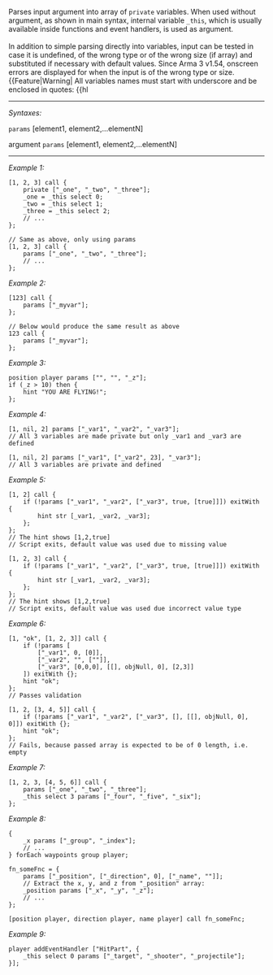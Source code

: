 Parses input argument into array of `private` variables. When used without argument, as shown in main syntax, internal variable `_this`, which is usually available inside functions and event handlers, is used as argument.<br><br>
In addition to simple parsing directly into variables, input can be tested in case it is undefined, of the wrong type or of the wrong size (if array) and substituted if necessary with default values. Since Arma 3 v1.54, onscreen errors are displayed for when the input is of the wrong type or size.
{{Feature|Warning| All variables names must start with underscore and be enclosed in quotes: {{hl


---
*Syntaxes:*

`params` [element1, element2,...elementN]

argument `params` [element1, element2,...elementN]

---
*Example 1:*

```sqf
[1, 2, 3] call {
	private ["_one", "_two", "_three"];
	_one = _this select 0;
	_two = _this select 1;
	_three = _this select 2;
	// ...
};

// Same as above, only using params
[1, 2, 3] call {
	params ["_one", "_two", "_three"];
	// ...
};
```

*Example 2:*

```sqf
[123] call {
	params ["_myvar"];
};

// Below would produce the same result as above
123 call {
	params ["_myvar"];
};
```

*Example 3:*

```sqf
position player params ["", "", "_z"];
if (_z > 10) then {
	hint "YOU ARE FLYING!";
};
```

*Example 4:*

```sqf
[1, nil, 2] params ["_var1", "_var2", "_var3"];
// All 3 variables are made private but only _var1 and _var3 are defined

[1, nil, 2] params ["_var1", ["_var2", 23], "_var3"];
// All 3 variables are private and defined
```

*Example 5:*

```sqf
[1, 2] call {
	if (!params ["_var1", "_var2", ["_var3", true, [true]]]) exitWith {
		hint str [_var1, _var2, _var3];
	};
};
// The hint shows [1,2,true]
// Script exits, default value was used due to missing value

[1, 2, 3] call {
	if (!params ["_var1", "_var2", ["_var3", true, [true]]]) exitWith {
		hint str [_var1, _var2, _var3];
	};
};
// The hint shows [1,2,true]
// Script exits, default value was used due incorrect value type
```

*Example 6:*

```sqf
[1, "ok", [1, 2, 3]] call {
	if (!params [
		["_var1", 0, [0]],
		["_var2", "", [""]],
		["_var3", [0,0,0], [[], objNull, 0], [2,3]]
	]) exitWith {};
	hint "ok";
};
// Passes validation

[1, 2, [3, 4, 5]] call {
	if (!params ["_var1", "_var2", ["_var3", [], [[], objNull, 0], 0]]) exitWith {};
	hint "ok";
};
// Fails, because passed array is expected to be of 0 length, i.e. empty
```

*Example 7:*

```sqf
[1, 2, 3, [4, 5, 6]] call {
	params ["_one", "_two", "_three"];
	_this select 3 params ["_four", "_five", "_six"];
};
```

*Example 8:*

```sqf
{
	_x params ["_group", "_index"];
	// ...
} forEach waypoints group player;

fn_someFnc = {
	params ["_position", ["_direction", 0], ["_name", ""]];
	// Extract the x, y, and z from "_position" array:
	_position params ["_x", "_y", "_z"];
	// ...
};

[position player, direction player, name player] call fn_someFnc;
```

*Example 9:*

```sqf
player addEventHandler ["HitPart", {
	_this select 0 params ["_target", "_shooter", "_projectile"];
}];
```